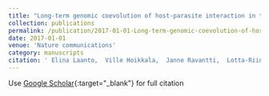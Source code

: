```yaml
---
title: "Long-term genomic coevolution of host-parasite interaction in the natural environment"
collection: publications
permalink: /publication/2017-01-01-Long-term-genomic-coevolution-of-host-parasite-interaction-in-the-natural-environment
date: 2017-01-01
venue: 'Nature communications'
category: manuscripts
citation: ' Elina Laanto,  Ville Hoikkala,  Janne Ravantti,  Lotta-Riina Sundberg, &quot;Long-term genomic coevolution of host-parasite interaction in the natural environment.&quot; Nature communications, 2017.'
---
```

Use [Google Scholar](https://scholar.google.com/scholar?q=Long+term+genomic+coevolution+of+host+parasite+interaction+in+the+natural+environment){:target="_blank"} for full citation